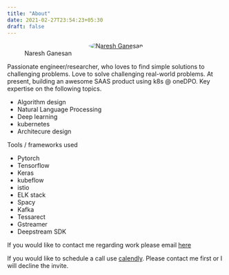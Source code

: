 ```yaml
---
title: "About"
date: 2021-02-27T23:54:23+05:30
draft: false
---
```


<figure><div style="text-align: center"><a target="_blank" class="lightgallery" href="/img/profile-linkedin.jpeg" title="Naresh Ganesan" data-thumbnail="/img/profile-linkedin.jpeg" data-sub-html="<h2> </h2><p>Naresh Ganesan</p>">
        <img class="lazyautosizes ls-is-cached lazyloaded" src="/img/profile-linkedin.jpeg" data-src="/img/profile-linkedin.jpeg" data-srcset="/img/profile-linkedin.jpeg, /img/profile-linkedin.jpeg 1.5x, /img/profile-linkedin.jpeg 1.6x" data-sizes="auto" alt="Naresh Ganesan" sizes="60px" srcset="/img/profile-linkedin.jpeg, /img/profile-linkedin.jpeg 1.5x, /img/profile-linkedin.jpeg 1.6x" style="border-radius:50%">
    </a></div><figcaption class="image-caption">Naresh Ganesan</figcaption>
</figure>

Passionate engineer/researcher, who loves to find simple solutions to challenging problems. Love to solve challenging real-world problems. At present, building an awesome SAAS product using k8s @ oneDPO. Key expertise on the following topics.

- Algorithm design
- Natural Language Processing
- Deep learning
- kubernetes
- Architecure design

Tools / frameworks used

- Pytorch
- Tensorflow
- Keras
- kubeflow
- istio
- ELK stack
- Spacy
- Kafka
- Tessarect
- Gstreamer
- Deepstream SDK

If you would like to contact me regarding work please email [here](mailto:nareshganesan@insightstream.dev)

If you would like to schedule a call use [calendly]. Please contact me first or I will decline the invite.

[calendly]: https://calendly.com/nareshkumarganesan/30min
